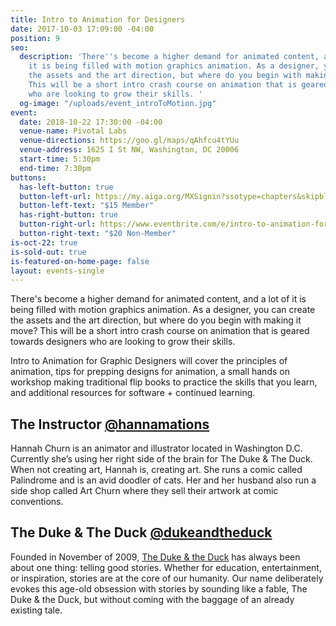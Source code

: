```yaml
---
title: Intro to Animation for Designers
date: 2017-10-03 17:09:00 -04:00
position: 9
seo:
  description: 'There''s become a higher demand for animated content, and a lot of
    it is being filled with motion graphics animation. As a designer, you can create
    the assets and the art direction, but where do you begin with making it move?
    This will be a short intro crash course on animation that is geared towards designers
    who are looking to grow their skills. '
  og-image: "/uploads/event_introToMotion.jpg"
event:
  date: 2018-10-22 17:30:00 -04:00
  venue-name: Pivotal Labs
  venue-directions: https://goo.gl/maps/qAhfcu4tYUu
  venue-address: 1625 I St NW, Washington, DC 20006
  start-time: 5:30pm
  end-time: 7:30pm
buttons:
  has-left-button: true
  button-left-url: https://my.aiga.org/MXSignin?ssotype=chapters&skipblacklist&returnurl=https%3A%2F%2Fdc.aiga.org%2Fevent%2Fintro-to-animation-for-designers%2F%3Fredirect_source%3Deventbrite_register
  button-left-text: "$15 Member"
  has-right-button: true
  button-right-url: https://www.eventbrite.com/e/intro-to-animation-for-designers-tickets-50827614764
  button-right-text: "$20 Non-Member"
is-oct-22: true
is-sold-out: true
is-featured-on-home-page: false
layout: events-single
---
```


There's become a higher demand for animated content, and a lot of it is being filled with motion graphics animation. As a designer, you can create the assets and the art direction, but where do you begin with making it move? This will be a short intro crash course on animation that is geared towards designers who are looking to grow their skills. 

Intro to Animation for Graphic Designers will cover the principles of animation, tips for prepping designs for animation, a small hands on workshop making traditional flip books to practice the skills that you learn, and additional resources for software + continued learning. 

## The Instructor [@hannamations](https://www.instagram.com/hannamations/)
Hannah Churn is an animator and illustrator located in Washington D.C. Currently she’s using her right side of the brain for The Duke & The Duck. When not creating art, Hannah is, creating art. She runs a comic called Palindrome and is an avid doodler of cats. Her and her husband also run a side shop called Art Churn where they sell their artwork at comic conventions.

## The Duke & The Duck [@dukeandtheduck](https://www.instagram.com/dukeandtheduck/)
Founded in November of 2009, [The Duke & the Duck](http://www.dukeduck.com) has always been about one thing: telling good stories. Whether for education, entertainment, or inspiration, stories are at the core of our humanity. Our name deliberately evokes this age-old obsession with stories by sounding like a fable, The Duke & the Duck, but without coming with the baggage of an already existing tale.